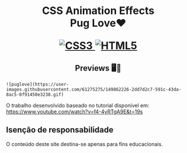 <h1 align="center">
    <strong>CSS Animation Effects</strong>
    <br> Pug Love❤️ <br/>
   
[![CSS3](https://img.shields.io/badge/-css3-%231572B6.svg?style=for-the-badge&labelColor=black&logo=css3&logoColor=white) ![HTML5](https://img.shields.io/badge/-html5-%23E34F26.svg?style=for-the-badge&labelColor=black&logo=html5&logoColor=white)](#) 

<h2 align="center">Previews 🖥️📱</h2>
    

    ![puglove](https://user-images.githubusercontent.com/61275275/149862226-2dd7d2c7-591c-43da-8ac5-0f91450e3238.gif)

    



O trabalho desenvolvido baseado no tutorial disponível em:  <br/>
https://www.youtube.com/watch?v=f4-4yRTgA9E&t=19s


 

## Isenção de responsabilidade

O conteúdo deste site destina-se apenas para fins educacionais.










